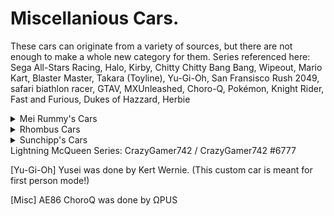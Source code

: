 # Miscellanious Cars.
These cars can originate from a variety of sources, but there are not enough to make a whole new category for them.
Series referenced here: Sega All-Stars Racing, Halo, Kirby, Chitty Chitty Bang Bang, Wipeout, Mario Kart, Blaster Master, Takara (Toyline), Yu-Gi-Oh,
San Fransisco Rush 2049, safari biathlon racer, GTAV, MXUnleashed, Choro-Q, Pokémon, Knight Rider, Fast and Furious, Dukes of Hazzard, Herbie

<details>
  <summary>Mei Rummy's Cars</summary>
  
  * [Misc] Speedstar
 </details>
<details>
  <summary>Rhombus Cars</summary>
  
  * [Halo] Savannah
  * [Halo] Pillar Of Autumn
</details>
<details>
  <summary>Sunchipp's Cars</summary>
  
  * carby
  * chitty_chitty_bang_bang
  * feisa
  * mk_darby
  * mk_lair
  * mk_sunchipp
  * sophia iii (Updated Custom Jets V2)
  * sophia zero (updated New Boost Jet effects)
  * metal attacker (Updated Custom Jets V2)
  * Gaia-SOPHIA (Updated Custom Jets V2)
  * Gaia-SOPHIA SV (Updated Custom Jets V2)
  * speed_star
  * sunchipp_s_metarod
  * takara_buggy
  * Rocket ZX
  * Maxon
  * Magnum
  * The Liberator (Works Best In Monster Truck Mode)
  * Vigilante
  * Scramjet (Fixed BoostJet Position)
  * Lil' Brat
  * Sophia J-7 (Updated Custom Jets V2)
  * Sophia III (Blaster Master Zero) (Updated Custom Jets V2)
  * Sophia III Destroyer Mode (Updated Custom Jets V2)
  * Sophia III DLC Version (Repaintable) (Updated Custom Jets V2)
  * Invem Sophia (Updated Custom Jets V2)
  * Koraidon
  * Miraidon
  * Armored Kuruma
  * KITT Knight Rider
  * 93 Toyota Supra (Paul Walker)
  * Mclaren Senna (Fast X)
  * General Lee (Redone)
  * Herbie (Redone)
</details>
Lightning McQueen Series: CrazyGamer742 / CrazyGamer742 #6777

[Yu-Gi-Oh] Yusei was done by Kert Wernie. (This custom car is meant for first person mode!)

[Misc] AE86 ChoroQ was done by ΩPUS
